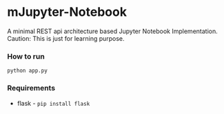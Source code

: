 # mJupyter-Notebook
A minimal REST api architecture based Jupyter Notebook Implementation. Caution: This is just for learning purpose. 


### How to run
```
python app.py
```

### Requirements
* flask -  ```pip install flask```
